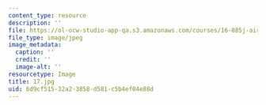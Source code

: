 ```yaml
---
content_type: resource
description: ''
file: https://ol-ocw-studio-app-qa.s3.amazonaws.com/courses/16-885j-aircraft-systems-engineering-fall-2005/6d9cf51532a23858d581c5b4ef04e88d_17.jpg
file_type: image/jpeg
image_metadata:
  caption: ''
  credit: ''
  image-alt: ''
resourcetype: Image
title: 17.jpg
uid: 6d9cf515-32a2-3858-d581-c5b4ef04e88d
---
```

